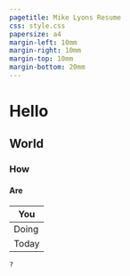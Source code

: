 ```yaml
---
pagetitle: Mike Lyons Resume
css: style.css
papersize: a4
margin-left: 10mm
margin-right: 10mm
margin-top: 10mm
margin-bottom: 20mm
---
```


# Hello

## World

### How

#### Are

| You |
| --- |
| Doing |
| Today |

```
?
```

